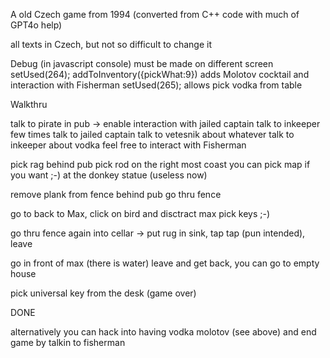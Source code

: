A old Czech game from 1994
(converted from C++ code with much of GPT4o help)

all texts in Czech, but not so difficult to change it

Debug (in javascript console)
   must be made on different screen
   setUsed(264); addToInventory({pickWhat:9}) adds Molotov cocktail and interaction with Fisherman
   setUsed(265); allows pick vodka from table
   

Walkthru

   talk to pirate in pub -> enable interaction with jailed captain
   talk to inkeeper few times
   talk to jailed captain
   talk to vetesnik about whatever
   talk to inkeeper about vodka
   feel free to interact with Fisherman
 
   pick rag behind pub
   pick rod on the right most coast
   you can pick map if you want ;-) at the donkey statue (useless now)
 
   remove plank from fence behind pub
   go thru fence
 
   go to back to Max, click on bird and disctract max
   pick keys ;-)
 
   go thru fence again into cellar -> put rug in sink, tap tap (pun intended), leave
 
   go in front of max (there is water)
   leave and get back, you can go to empty house

   pick universal key from the desk (game over)
 
   DONE

   alternatively you can hack into having vodka molotov (see above) and end game by talkin to fisherman
